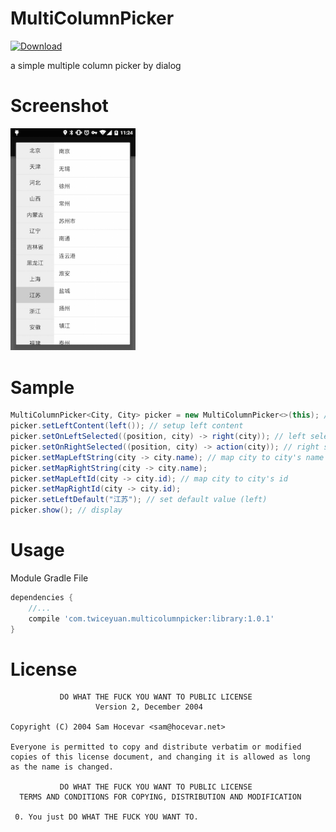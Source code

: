 # MultiColumnPicker

[ ![Download](https://api.bintray.com/packages/twiceyuan/maven/MultiColumnPicker/images/download.svg) ](https://bintray.com/twiceyuan/maven/MultiColumnPicker/_latestVersion)

a simple multiple column picker by dialog

Screenshot
===

<img src="Screenshot.png" alt="Screenshot" style="width: 200px;"/>

Sample
===

```Java
MultiColumnPicker<City, City> picker = new MultiColumnPicker<>(this); // instantiation
picker.setLeftContent(left()); // setup left content
picker.setOnLeftSelected((position, city) -> right(city)); // left selected listener
picker.setOnRightSelected((position, city) -> action(city)); // right selected listener
picker.setMapLeftString(city -> city.name); // map city to city's name
picker.setMapRightString(city -> city.name);
picker.setMapLeftId(city -> city.id); // map city to city's id
picker.setMapRightId(city -> city.id);
picker.setLeftDefault("江苏"); // set default value (left)
picker.show(); // display
```

Usage
===

Module Gradle File

```Groovy
dependencies {
    //...
    compile 'com.twiceyuan.multicolumnpicker:library:1.0.1'
}
```

License
===

               DO WHAT THE FUCK YOU WANT TO PUBLIC LICENSE
                       Version 2, December 2004

    Copyright (C) 2004 Sam Hocevar <sam@hocevar.net>

    Everyone is permitted to copy and distribute verbatim or modified
    copies of this license document, and changing it is allowed as long
    as the name is changed.

               DO WHAT THE FUCK YOU WANT TO PUBLIC LICENSE
      TERMS AND CONDITIONS FOR COPYING, DISTRIBUTION AND MODIFICATION

     0. You just DO WHAT THE FUCK YOU WANT TO.
